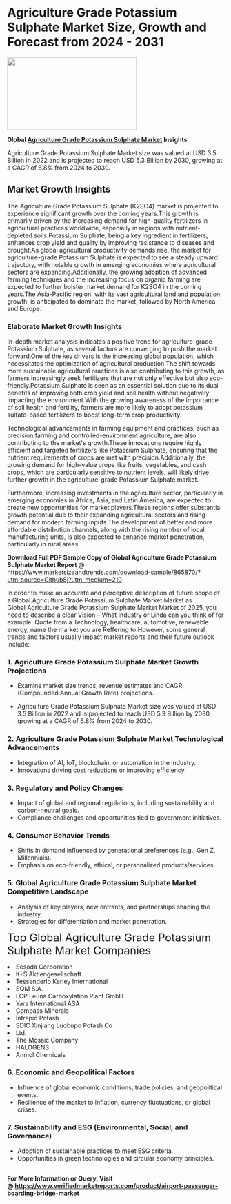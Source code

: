 <H1>Agriculture Grade Potassium Sulphate Market Size, Growth and Forecast from 2024 - 2031</H1><img class="aligncenter size-medium wp-image-584254" src="https://thirdeyenews.in/wp-content/uploads/2024/09/Global-Market-Research-300x168.jpeg" alt="" width="300" height="168" /><p><strong>Global&nbsp;<a href="https://www.marketsizeandtrends.com/download-sample/865870/?utm_source=Github8j?utm_medium=210">Agriculture Grade Potassium Sulphate Market</a> Insights</strong></p><p>Agriculture Grade Potassium Sulphate Market size was valued at USD 3.5 Billion in 2022 and is projected to reach USD 5.3 Billion by 2030, growing at a CAGR of 6.8% from 2024 to 2030.</p><p><h2>Market Growth Insights</h2> <p>The Agriculture Grade Potassium Sulphate (K2SO4) market is projected to experience significant growth over the coming years.This growth is primarily driven by the increasing demand for high-quality fertilizers in agricultural practices worldwide, especially in regions with nutrient-depleted soils.Potassium Sulphate, being a key ingredient in fertilizers, enhances crop yield and quality by improving resistance to diseases and drought.As global agricultural productivity demands rise, the market for agriculture-grade Potassium Sulphate is expected to see a steady upward trajectory, with notable growth in emerging economies where agricultural sectors are expanding.Additionally, the growing adoption of advanced farming techniques and the increasing focus on organic farming are expected to further bolster market demand for K2SO4 in the coming years.The Asia-Pacific region, with its vast agricultural land and population growth, is anticipated to dominate the market, followed by North America and Europe.</p> <h3>Elaborate Market Growth Insights</h3> <p>In-depth market analysis indicates a positive trend for agriculture-grade Potassium Sulphate, as several factors are converging to push the market forward.One of the key drivers is the increasing global population, which necessitates the optimization of agricultural production.The shift towards more sustainable agricultural practices is also contributing to this growth, as farmers increasingly seek fertilizers that are not only effective but also eco-friendly.Potassium Sulphate is seen as an essential solution due to its dual benefits of improving both crop yield and soil health without negatively impacting the environment.With the growing awareness of the importance of soil health and fertility, farmers are more likely to adopt potassium sulfate-based fertilizers to boost long-term crop productivity.</p> <p>Technological advancements in farming equipment and practices, such as precision farming and controlled-environment agriculture, are also contributing to the market's growth.These innovations require highly efficient and targeted fertilizers like Potassium Sulphate, ensuring that the nutrient requirements of crops are met with precision.Additionally, the growing demand for high-value crops like fruits, vegetables, and cash crops, which are particularly sensitive to nutrient levels, will likely drive further growth in the agriculture-grade Potassium Sulphate market.</p> <p>Furthermore, increasing investments in the agriculture sector, particularly in emerging economies in Africa, Asia, and Latin America, are expected to create new opportunities for market players.These regions offer substantial growth potential due to their expanding agricultural sectors and rising demand for modern farming inputs.The development of better and more affordable distribution channels, along with the rising number of local manufacturing units, is also expected to enhance market penetration, particularly in rural areas.</p> <p><span class=""><strong>Download Full PDF Sample Copy of Global Agriculture Grade Potassium Sulphate Market Report</strong> @ <a href="https://www.marketsizeandtrends.com/download-sample/865870/?utm_source=Github8j?utm_medium=210" target="_blank">https://www.marketsizeandtrends.com/download-sample/865870/?utm_source=Github8j?utm_medium=210</a></span></p><p>In order to make an accurate and perceptive description of future scope of a Global&nbsp;Agriculture Grade Potassium Sulphate Market Market as Global&nbsp;Agriculture Grade Potassium Sulphate Market Market of 2025, you need to describe a clear Vision &ndash; What Industry or Linda can you think of for example: Quote from a Technology, healthcare, automotive, renewable energy, name the market you are Reffering to.However, some general trends and factors usually impact market reports and their future outlook include:</p><h3>1.&nbsp;<strong>Agriculture Grade Potassium Sulphate Market Growth Projections</strong></h3><ul><li>Examine market size trends, revenue estimates and CAGR (Compounded Annual Growth Rate) projections.</li><li><p>Agriculture Grade Potassium Sulphate Market size was valued at USD 3.5 Billion in 2022 and is projected to reach USD 5.3 Billion by 2030, growing at a CAGR of 6.8% from 2024 to 2030.</p></li></ul><h3>2.&nbsp;<strong>Agriculture Grade Potassium Sulphate Market Technological Advancements</strong></h3><ul><li>Integration of AI, IoT, blockchain, or automation in the industry.</li><li>Innovations driving cost reductions or improving efficiency.</li></ul><h3>3.&nbsp;<strong>Regulatory and Policy Changes</strong></h3><ul><li>Impact of global and regional regulations, including sustainability and carbon-neutral goals.</li><li>Compliance challenges and opportunities tied to government initiatives.</li></ul><h3>4.&nbsp;<strong>Consumer Behavior Trends</strong></h3><ul><li>Shifts in demand influenced by generational preferences (e.g., Gen Z, Millennials).</li><li>Emphasis on eco-friendly, ethical, or personalized products/services.</li></ul><h3>5.&nbsp;<strong>Global Agriculture Grade Potassium Sulphate Market Competitive Landscape</strong></h3><ul><li>Analysis of key players, new entrants, and partnerships shaping the industry.</li><li>Strategies for differentiation and market penetration.</li></ul><p data-pm-slice="1 1 []"><span style="color: inherit; font-family: inherit; font-size: 25px;">Top Global Agriculture Grade Potassium Sulphate Market Companies</span></p><div class="" data-test-id=""><p><li>Sesoda Corporation</li><li> K+S Aktiengesellschaft</li><li> Tessenderlo Kerley International</li><li> SQM S.A.</li><li> LCP Leuna Carboxylation Plant GmbH</li><li> Yara International ASA</li><li> Compass Minerals</li><li> Intrepid Potash</li><li> SDIC Xinjiang Luobupo Potash Co</li><li> Ltd.</li><li> The Mosaic Company</li><li> HALOGENS</li><li> Anmol Chemicals</li></p></div><h3>6.&nbsp;<strong>Economic and Geopolitical Factors</strong></h3><ul><li>Influence of global economic conditions, trade policies, and geopolitical events.</li><li>Resilience of the market to inflation, currency fluctuations, or global crises.</li></ul><h3>7.&nbsp;<strong>Sustainability and ESG (Environmental, Social, and Governance)</strong></h3><ul><li>Adoption of sustainable practices to meet ESG criteria.</li><li>Opportunities in green technologies and circular economy principles.</li></ul><h2><strong style="font-size: 14px;">For More Information or Query, Visit @&nbsp;</strong><a style="background-color: #ffffff; font-size: 14px;" href="https://www.marketsizeandtrends.com/report/agriculture-grade-potassium-sulphate-market/" target="_blank">https://www.verifiedmarketreports.com/product/airport-passenger-boarding-bridge-market</a></h2>